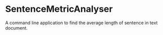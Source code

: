 # SentenceMetricAnalyser
A command line application to find the average length of sentence in text document. 
